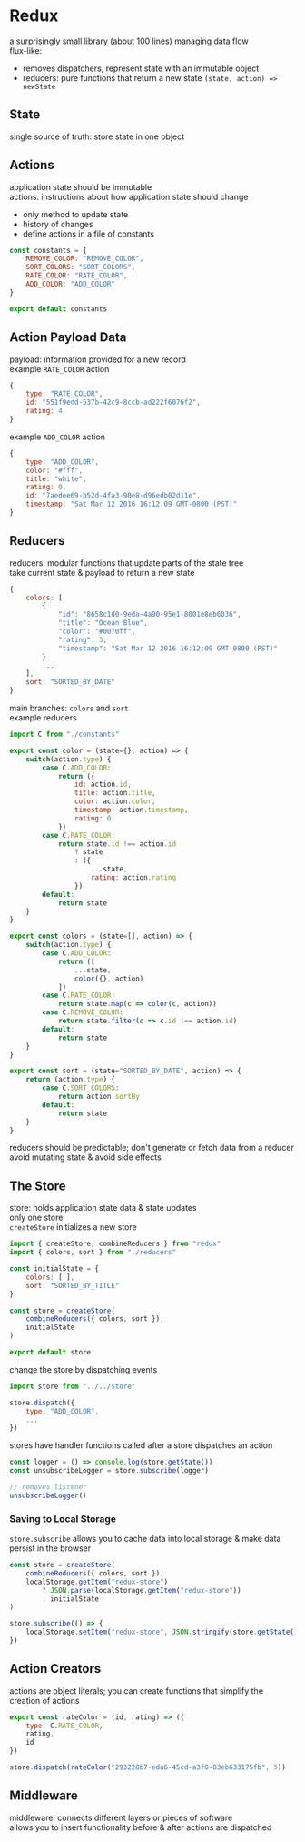 # Redux
a surprisingly small library (about 100 lines) managing data flow  
flux-like:
- removes dispatchers, represent state with an immutable object  
- reducers: pure functions that return a new state `(state, action) => newState`  

## State
single source of truth: store state in one object  

## Actions
application state should be immutable  
actions: instructions about how application state should change  
- only method to update state  
- history of changes  
- define actions in a file of constants 

```js
const constants = {
    REMOVE_COLOR: "REMOVE_COLOR",
    SORT_COLORS: "SORT_COLORS",
    RATE_COLOR: "RATE_COLOR",
    ADD_COLOR: "ADD_COLOR"
}

export default constants
```

## Action Payload Data
payload: information provided for a new record  
example `RATE_COLOR` action  
```js
{
    type: "RATE_COLOR",
    id: "551f9edd-537b-42c9-8ccb-ad222f6076f2",
    rating: 4
}
```
example `ADD_COLOR` action  
```js
{
    type: "ADD_COLOR",
    color: "#fff",
    title: "white",
    rating: 0,
    id: "7aedee69-b52d-4fa3-90e8-d96edb02d11e",
    timestamp: "Sat Mar 12 2016 16:12:09 GMT-0800 (PST)"
}
```

## Reducers
reducers: modular functions that update parts of the state tree  
take current state & payload to return a new state  
```js
{
    colors: [
        {
            "id": "8658c1d0-9eda-4a90-95e1-8001e8eb6036",
            "title": "Ocean Blue",
            "color": "#0070ff",
            "rating": 3,
            "timestamp": "Sat Mar 12 2016 16:12:09 GMT-0800 (PST)"
        }
        ...
    ],
    sort: "SORTED_BY_DATE"
}
```
main branches: `colors` and `sort`  
example reducers  
```js
import C from "./constants"

export const color = (state={}, action) => {
    switch(action.type) {
        case C.ADD_COLOR: 
            return ({
                id: action.id,
                title: action.title,
                color: action.color,
                timestamp: action.timestamp,
                rating: 0
            })
        case C.RATE_COLOR:
            return state.id !== action.id
                ? state
                : ({
                    ...state,
                    rating: action.rating
                })
        default:
            return state
    }
}

export const colors = (state=[], action) => {
    switch(action.type) {
        case C.ADD_COLOR:
            return ([
                ...state,
                color({}, action)
            ])
        case C.RATE_COLOR:
            return state.map(c => color(c, action))
        case C.REMOVE_COLOR:
            return state.filter(c => c.id !== action.id)
        default:
            return state
    }
}

export const sort = (state="SORTED_BY_DATE", action) => {
    return (action.type) {
        case C.SORT_COLORS:
            return action.sortBy
        default:
            return state
    }
}
```
reducers should be predictable; don't generate or fetch data from a reducer  
avoid mutating state & avoid side effects  

## The Store
store: holds application state data & state updates  
only one store  
`createStore` initializes a new store  
```js
import { createStore, combineReducers } from "redux"
import { colors, sort } from "./reducers"

const initialState = {
    colors: [ ],
    sort: "SORTED_BY_TITLE"
}

const store = createStore(
    combineReducers({ colors, sort }),
    initialState
)

export default store
```
change the store by dispatching events
```js
import store from "../../store"

store.dispatch({
    type: "ADD_COLOR",
    ... 
})
```
stores have handler functions called after a store dispatches an action  
```js
const logger = () => console.log(store.getState())
const unsubscribeLogger = store.subscribe(logger)

// removes listener
unsubscribeLogger()
```

### Saving to Local Storage
`store.subscribe` allows you to cache data into local storage & make data persist in the browser  
```js
const store = createStore(
    combineReducers({ colors, sort }),
    localStorage.getItem("redux-store")
        ? JSON.parse(localStorage.getItem("redux-store"))
        : initialState
)

store.subscribe(() => {
    localStorage.setItem("redux-store", JSON.stringify(store.getState()))
})
```

## Action Creators
actions are object literals; you can create functions that simplify the creation of actions  
```js
export const rateColor = (id, rating) => ({
    type: C.RATE_COLOR,
    rating,
    id
})

store.dispatch(rateColor("293228b7-eda6-45cd-a3f0-83eb633175fb", 5))
```

## Middleware
middleware: connects different layers or pieces of software  
allows you to insert functionality before & after actions are dispatched